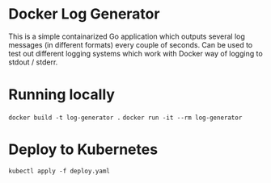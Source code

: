 # Docker Log Generator

This is a simple containarized Go application which outputs several log messages (in different formats) every couple of seconds. Can be used to test out different logging systems which work with Docker way of logging to stdout / stderr.

# Running locally

`docker build -t log-generator .`
`docker run -it --rm log-generator`

# Deploy to Kubernetes

`kubectl apply -f deploy.yaml`
